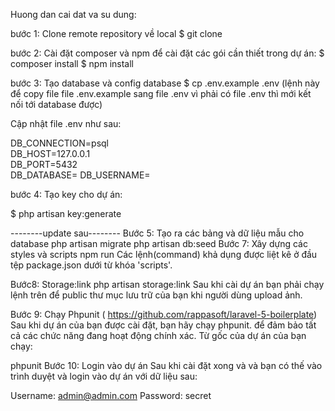 Huong dan cai dat va su dung:

bước 1: Clone remote repository về local 
$ git clone <repository> <directory>

bước 2: Cài đặt composer và npm để cài đặt các gói cần thiết trong dự án: 
$ composer install
$ npm install

bước 3: Tạo database và config database
$ cp .env.example .env (lệnh này để copy file file .env.example sang file .env vì phải có file .env thì mới kết nối tới database được)

Cập nhật file .env như sau: 

DB_CONNECTION=psql         
DB_HOST=127.0.0.1            
DB_PORT=5432   
DB_DATABASE=<user>
DB_USERNAME=<password>
    
bước 4: Tạo key cho dự án:

$ php artisan key:generate

--------update sau--------
Bước 5: Tạo ra các bảng và dữ liệu mẫu cho database
php artisan migrate
php artisan db:seed
Bước 7: Xây dựng các styles và scripts
npm run <command>
Các lệnh(command) khả dụng được liệt kê ở đầu tệp package.json dưới từ khóa 'scripts'.

Bước8: Storage:link
php artisan storage:link
Sau khi cài dự án bạn phải chạy lệnh trên để public thư mục lưu trữ của bạn khi người dùng upload ảnh.

Bước 9: Chạy Phpunit ( https://github.com/rappasoft/laravel-5-boilerplate)
Sau khi dự án của bạn được cài đặt, bạn hãy chạy phpunit. để đảm bảo tất cả các chức năng đang hoạt động chính xác.
Từ gốc của dự án của bạn chạy:

phpunit
Bước 10: Login vào dự án
Sau khi cài đặt xong và và bạn có thế vào trình duyệt và login vào dự án với dữ liệu sau:

Username: admin@admin.com
Password: secret

